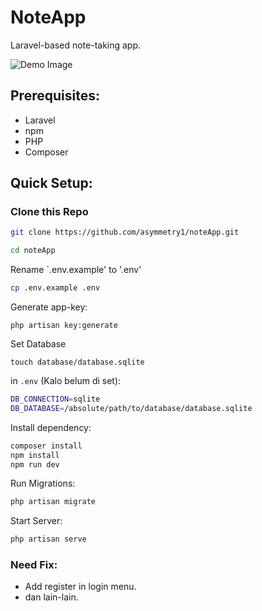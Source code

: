 # NoteApp

Laravel-based note-taking app.

![Demo Image](https://i.imgur.com/MKbubtS.png)

## Prerequisites:
- Laravel
- npm
- PHP
- Composer

## Quick Setup:

### Clone this Repo

```bash
git clone https://github.com/asymmetry1/noteApp.git

cd noteApp
```

Rename `.env.example' to '.env'
```bash
cp .env.example .env
```

Generate app-key:
```
php artisan key:generate
```

Set Database
```
touch database/database.sqlite
```

in `.env` (Kalo belum di set):
```bash
DB_CONNECTION=sqlite
DB_DATABASE=/absolute/path/to/database/database.sqlite
```

Install dependency:

```bash
composer install
npm install
npm run dev
```

Run Migrations:
```bash
php artisan migrate
```

Start Server:
```bash
php artisan serve
```

### Need Fix:

- Add register in login menu.
- dan lain-lain.